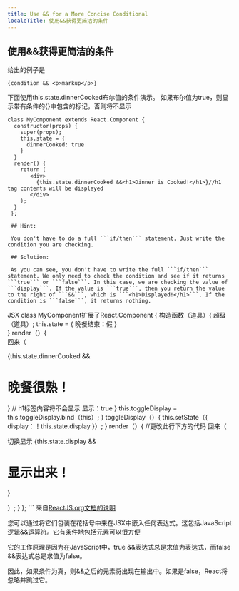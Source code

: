 ```yaml
---
title: Use && for a More Concise Conditional
localeTitle: 使用&&获得更简洁的条件
---
```

## 使用&&获得更简洁的条件

给出的例子是
```
{condition && <p>markup</p>} 
```

下面使用this.state.dinnerCooked布尔值的条件演示。 如果布尔值为true，则显示带有条件的{}中包含的标记，否则将不显示
```
class MyComponent extends React.Component { 
  constructor(props) { 
    super(props); 
    this.state = { 
      dinnerCooked: true 
    } 
  } 
  render() { 
    return ( 
       <div> 
         {this.state.dinnerCooked &&<h1>Dinner is Cooked!</h1>}//h1 tag contents will be displayed 
       </div> 
    ); 
  } 
 }; 
 
 ## Hint: 
 
 You don't have to do a full ```if/then``` statement. Just write the condition you are checking. 
 
 ## Solution: 
 
 As you can see, you don't have to write the full ```if/then``` statement. We only need to check the condition and see if it returns ```true``` or ```false```. In this case, we are checking the value of ```display```. If the value is ```true```, then you return the value to the right of ```&&```, which is ```<h1>Displayed!</h1>```. If the condition is ```false```, it returns nothing. 
```

JSX class MyComponent扩展了React.Component { 构造函数（道具）{ 超级（道具）; this.state = { 晚餐结束：假 }  
} render（）{  
回来（

{this.state.dinnerCooked &&

# 晚餐很熟！

} // h1标签内容将不会显示 显示：true } this.toggleDisplay = this.toggleDisplay.bind（this）; } toggleDisplay（）{ this.setState（{ display：！this.state.display }）; } render（）{ //更改此行下方的代码 回来（

切换显示 {this.state.display &&

# 显示出来！

}

）; } }; \`\`\` 来自[ReactJS.org文档的说明](https://reactjs.org/docs/conditional-rendering.html)

您可以通过将它们包装在花括号中来在JSX中嵌入任何表达式。这包括JavaScript逻辑&&运算符。它有条件地包括元素可以很方便

它的工作原理是因为在JavaScript中，true &&表达式总是求值为表达式，而false &&表达式总是求值为false。

因此，如果条件为真，则&&之后的元素将出现在输出中。如果是false，React将忽略并跳过它。